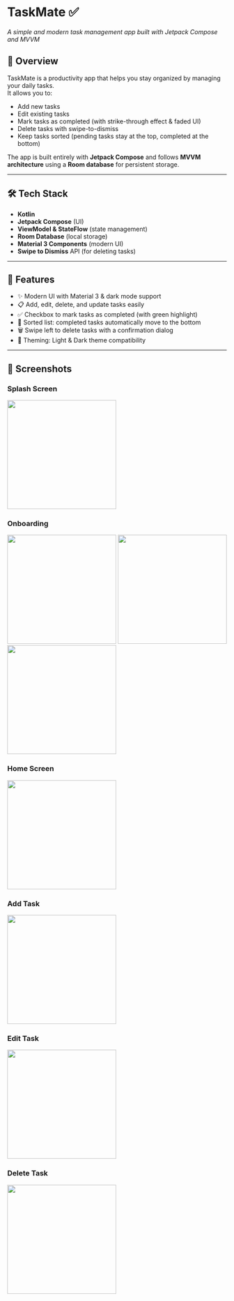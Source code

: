 # TaskMate ✅
_A simple and modern task management app built with Jetpack Compose and MVVM_

## 📌 Overview
TaskMate is a productivity app that helps you stay organized by managing your daily tasks.  
It allows you to:
- Add new tasks
- Edit existing tasks
- Mark tasks as completed (with strike-through effect & faded UI)
- Delete tasks with swipe-to-dismiss
- Keep tasks sorted (pending tasks stay at the top, completed at the bottom)

The app is built entirely with **Jetpack Compose** and follows **MVVM architecture** using a **Room database** for persistent storage.

---

## 🛠️ Tech Stack
- **Kotlin**
- **Jetpack Compose** (UI)
- **ViewModel & StateFlow** (state management)
- **Room Database** (local storage)
- **Material 3 Components** (modern UI)
- **Swipe to Dismiss** API (for deleting tasks)

---

## 🚀 Features
- ✨ Modern UI with Material 3 & dark mode support
- 📋 Add, edit, delete, and update tasks easily
- ✅ Checkbox to mark tasks as completed (with green highlight)
- 🔄 Sorted list: completed tasks automatically move to the bottom
- 🗑️ Swipe left to delete tasks with a confirmation dialog
- 🎨 Theming: Light & Dark theme compatibility

---

## 📸 Screenshots

### Splash Screen
<img src="screenshots/Splash_Screen.jpg" width="250"/>

### Onboarding
<img src="screenshots/OnBoarding1.jpg" width="250"/>
<img src="screenshots/OnBoarding2.jpg" width="250"/>
<img src="screenshots/OnBoarding3.jpg" width="250"/>

### Home Screen
<img src="screenshots/Home_Screen.jpg" width="250"/>

### Add Task
<img src="screenshots/Add_Tasks.jpg" width="250"/>

### Edit Task
<img src="screenshots/Edit_Tasks.jpg" width="250"/>

### Delete Task
<img src="screenshots/Delete_Tasks.jpg" width="250"/>

